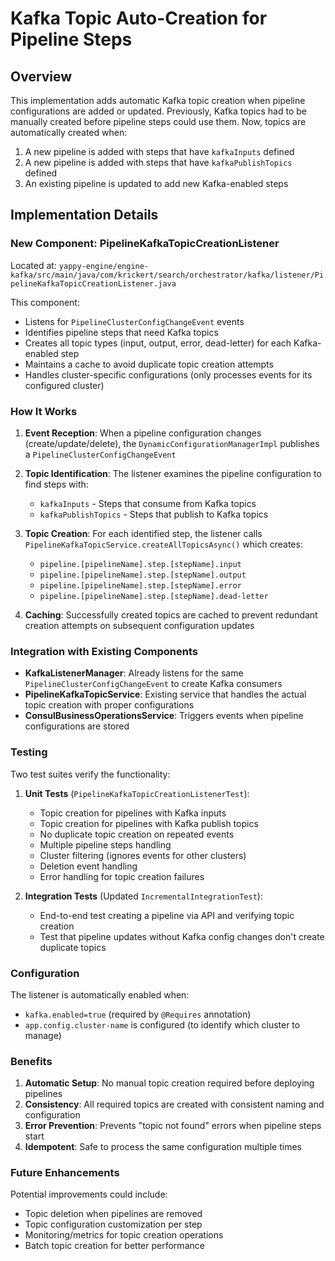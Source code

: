 # Kafka Topic Auto-Creation for Pipeline Steps

## Overview

This implementation adds automatic Kafka topic creation when pipeline configurations are added or updated. Previously, Kafka topics had to be manually created before pipeline steps could use them. Now, topics are automatically created when:

1. A new pipeline is added with steps that have `kafkaInputs` defined
2. A new pipeline is added with steps that have `kafkaPublishTopics` defined
3. An existing pipeline is updated to add new Kafka-enabled steps

## Implementation Details

### New Component: PipelineKafkaTopicCreationListener

Located at: `yappy-engine/engine-kafka/src/main/java/com/krickert/search/orchestrator/kafka/listener/PipelineKafkaTopicCreationListener.java`

This component:
- Listens for `PipelineClusterConfigChangeEvent` events
- Identifies pipeline steps that need Kafka topics
- Creates all topic types (input, output, error, dead-letter) for each Kafka-enabled step
- Maintains a cache to avoid duplicate topic creation attempts
- Handles cluster-specific configurations (only processes events for its configured cluster)

### How It Works

1. **Event Reception**: When a pipeline configuration changes (create/update/delete), the `DynamicConfigurationManagerImpl` publishes a `PipelineClusterConfigChangeEvent`

2. **Topic Identification**: The listener examines the pipeline configuration to find steps with:
   - `kafkaInputs` - Steps that consume from Kafka topics
   - `kafkaPublishTopics` - Steps that publish to Kafka topics

3. **Topic Creation**: For each identified step, the listener calls `PipelineKafkaTopicService.createAllTopicsAsync()` which creates:
   - `pipeline.[pipelineName].step.[stepName].input`
   - `pipeline.[pipelineName].step.[stepName].output`
   - `pipeline.[pipelineName].step.[stepName].error`
   - `pipeline.[pipelineName].step.[stepName].dead-letter`

4. **Caching**: Successfully created topics are cached to prevent redundant creation attempts on subsequent configuration updates

### Integration with Existing Components

- **KafkaListenerManager**: Already listens for the same `PipelineClusterConfigChangeEvent` to create Kafka consumers
- **PipelineKafkaTopicService**: Existing service that handles the actual topic creation with proper configurations
- **ConsulBusinessOperationsService**: Triggers events when pipeline configurations are stored

### Testing

Two test suites verify the functionality:

1. **Unit Tests** (`PipelineKafkaTopicCreationListenerTest`):
   - Topic creation for pipelines with Kafka inputs
   - Topic creation for pipelines with Kafka publish topics
   - No duplicate topic creation on repeated events
   - Multiple pipeline steps handling
   - Cluster filtering (ignores events for other clusters)
   - Deletion event handling
   - Error handling for topic creation failures

2. **Integration Tests** (Updated `IncrementalIntegrationTest`):
   - End-to-end test creating a pipeline via API and verifying topic creation
   - Test that pipeline updates without Kafka config changes don't create duplicate topics

### Configuration

The listener is automatically enabled when:
- `kafka.enabled=true` (required by `@Requires` annotation)
- `app.config.cluster-name` is configured (to identify which cluster to manage)

### Benefits

1. **Automatic Setup**: No manual topic creation required before deploying pipelines
2. **Consistency**: All required topics are created with consistent naming and configuration
3. **Error Prevention**: Prevents "topic not found" errors when pipeline steps start
4. **Idempotent**: Safe to process the same configuration multiple times

### Future Enhancements

Potential improvements could include:
- Topic deletion when pipelines are removed
- Topic configuration customization per step
- Monitoring/metrics for topic creation operations
- Batch topic creation for better performance